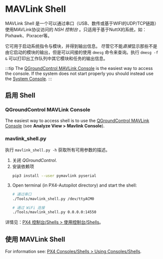 # MAVLink Shell

MAVLink Shell 是一个可以通过串口（USB、数传或基于WIFI的UDP/TCP链路）使用MAVLink协议访问的 *NSH 控制台* 。只适用于基于NuttX的系统，如：Pixhawk、Pixracer等。

它可用于启动系统指令与模块，并得到输出信息。 尽管它不能*直接*显示那些不是由它启动的模块的输出，但是可以间接的使用 `dmesg` 命令来查询。执行 `dmesg -f &` 可以打印出工作队列中其它模块和任务的输出信息。

:::tip
The [QGroundControl MAVLink Console](#qgroundcontrol) is the easiest way to access the console. If the system does not start properly you should instead use the [System Console](../debug/system_console.md).
:::

## 启用 Shell

<a id="qgroundcontrol"></a>

### QGroundControl MAVLink Console

The easiest way to access shell is to use the [QGroundControl MAVLink Console](https://docs.qgroundcontrol.com/master/en/analyze_view/mavlink_console.html) (see **Analyze View > Mavlink Console**).

### mavlink_shell.py

执行 `mavlink_shell.py -h` 获取所有可用参数的描述。
1. 关闭 *QGroundControl*.
1. 安装依赖项
   ```sh
   pip3 install --user pymavlink pyserial
   ```
1. Open terminal (in PX4-Autopilot directory) and start the shell:
   ```sh
   # 通过串口
   ./Tools/mavlink_shell.py /dev/ttyACM0
   ```
    ```sh
   # 通过 WiFi 连接
   ./Tools/mavlink_shell.py 0.0.0.0:14550
   ```

详情见：[PX4 控制台/Shells > 使用控制台/Shells](../debug/consoles.md#using_the_console)。

## 使用 MAVLink Shell

For information see: [PX4 Consoles/Shells > Using Consoles/Shells](../debug/consoles.md#using_the_console).

